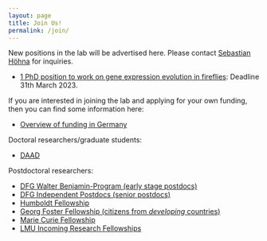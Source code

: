 ```yaml
---
layout: page
title: Join Us!
permalink: /join/
---
```


New positions in the lab will be advertised here.
Please contact [Sebastian Höhna](mailto:hoehna@lmu.de) for inquiries.
  * [1 PhD position to work on gene expression evolution in fireflies](/job_adverts/GEvol_PhD_Position.pdf): Deadline 31th March 2023.

If you are interested in joining the lab and applying for your own funding, then you can find some information here:
* [Overview of funding in Germany](https://www.research-in-germany.org/en)

Doctoral researchers/graduate students:
* [DAAD](https://www.daad.de/deutschland/stipendium/datenbank/en/21148-scholarship-database)

Postdoctoral researchers:
* [DFG Walter Benjamin-Program (early stage postdocs)](https://www.dfg.de/en/research_funding/programmes/individual/walter_benjamin/index.html)
* [DFG Independent Postdocs (senior postdocs)](https://www.dfg.de/formulare/52_02/52_02_en.pdf)
* [Humboldt Fellowship](https://www.humboldt-foundation.de/web/sponsorship.html)
* [Georg Foster Fellowship (citizens from *developing* countries)](https://www.humboldt-foundation.de/web/georg-forster-fellowship.html)
* [Marie Curie Fellowship](https://ec.europa.eu/research/mariecurieactions/actions/individual-fellowships_en)
* [LMU Incoming Research Fellowships](https://www.en.uni-muenchen.de/about_lmu/research/excellence_initiative/institutional_strategy/junior_academics/academic_career/research_fellowship/incoming/index.html)
